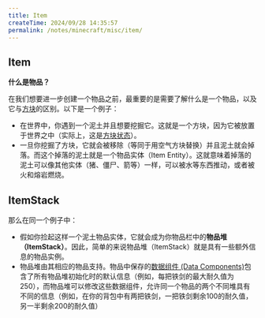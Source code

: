 ```yaml
---
title: Item
createTime: 2024/09/28 14:35:57
permalink: /notes/minecraft/misc/item/
---
```


## Item

**什么是物品？**

在我们想要进一步创建一个物品之前，最重要的是需要了解什么是一个物品，以及它与[方块](Block.md)的区别。以下是一个例子：

- 在世界中，你遇到一个泥土并且想要挖掘它。这就是一个方块，因为它被放置于世界之中（实际上，这是[方块状态](Block.md)）。
- 一旦你挖掘了方块，它就会被移除（等同于用空气方块替换）并且泥土就会掉落。而这个掉落的泥土就是一个物品实体（Item Entity）。这就意味着掉落的泥土可以像其他实体（猪、僵尸、箭等）一样，可以被水等东西推动，或者被火和熔岩燃烧。

## ItemStack

那么在同一个例子中：

- 假如你捡起这样一个泥土物品实体，它就会成为你物品栏中的**物品堆（ItemStack）**。因此，简单的来说物品堆（ItemStack）就是具有一些额外信息的物品实例。
- 物品堆由其相应的物品支持。物品中保存的[数据组件 (Data Components)](DataComponents.md)包含了所有物品堆初始化时的默认信息（例如，每把铁剑的最大耐久值为250），而物品堆可以修改这些数据组件，允许同一个物品的两个不同堆具有不同的信息（例如，在你的背包中有两把铁剑，一把铁剑剩余100的耐久值，另一半剩余200的耐久值）
